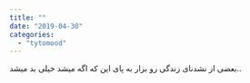 ```yaml
---
title: ""
date: "2019-04-30"
categories: 
  - "tytomood"
---
```


بعضی از نشدنای زندگی رو بزار به پای این که اگه میشد خیلی بد میشد..
